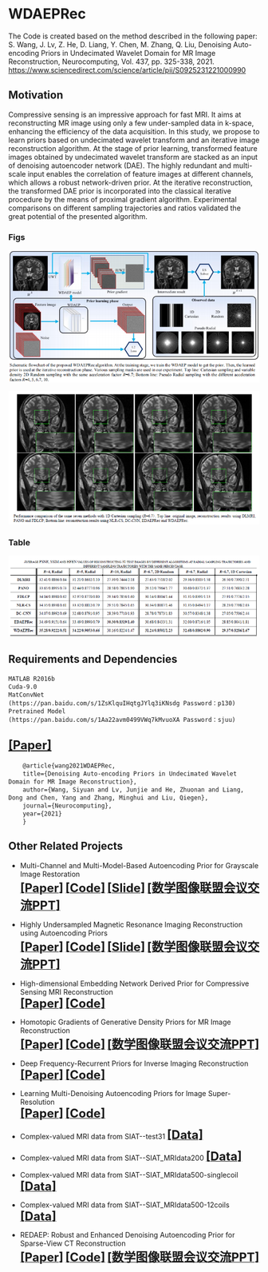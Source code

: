 # WDAEPRec
The Code is created based on the method described in the following paper:     
S. Wang, J. Lv, Z. He, D. Liang, Y. Chen, M. Zhang, Q. Liu, Denoising Auto-encoding Priors in Undecimated Wavelet Domain for MR Image Reconstruction, Neurocomputing, Vol. 437, pp. 325-338, 2021.      
https://www.sciencedirect.com/science/article/pii/S0925231221000990
## Motivation
Compressive sensing is an impressive approach for fast MRI. It aims at reconstructing MR image using only a few under-sampled data in k-space, enhancing the efficiency of the data acquisition. In this study, we propose to learn priors based on undecimated wavelet transform and an iterative image reconstruction algorithm. At the stage of prior learning, transformed feature images obtained by undecimated wavelet transform are stacked as an input of denoising autoencoder network (DAE). The highly redundant and multi-scale input enables the correlation of feature images at different channels, which allows a robust network-driven prior. At the iterative reconstruction, the transformed DAE prior is incorporated into the classical iterative procedure by the means of proximal gradient algorithm. Experimental comparisons on different sampling trajectories and ratios validated the great potential of the presented algorithm. 
### Figs
![repeat-WDAEPRec](https://github.com/yqx7150/WDAEPRec/blob/master/fig/Fig4_github.png)

![repeat-WDAEPRec](https://github.com/yqx7150/WDAEPRec/blob/master/fig/fig2.png)
### Table
![repeat-WDAEPRec](https://github.com/yqx7150/WDAEPRec/blob/master/fig/table1.png)
## Requirements and Dependencies
    MATLAB R2016b
    Cuda-9.0
    MatConvNet
    (https://pan.baidu.com/s/1ZsKlquIHqtgJYlq3iKNsdg Password：p130)
    Pretrained Model
    (https://pan.baidu.com/s/1Aa22avm0499VWq7kMvuoXA Password：sjuu)
    
## [<font size=5>**[Paper]**</font>](https://arxiv.org/ftp/arxiv/papers/1909/1909.01108.pdf)
        @article{wang2021WDAEPRec,
        title={Denoising Auto-encoding Priors in Undecimated Wavelet Domain for MR Image Reconstruction},
        author={Wang, Siyuan and Lv, Junjie and He, Zhuonan and Liang, Dong and Chen, Yang and Zhang, Minghui and Liu, Qiegen},
        journal={Neurocomputing},
        year={2021}
        }
## Other Related Projects
  * Multi-Channel and Multi-Model-Based Autoencoding Prior for Grayscale Image Restoration  
[<font size=5>**[Paper]**</font>](https://ieeexplore.ieee.org/stamp/stamp.jsp?tp=&arnumber=8782831)   [<font size=5>**[Code]**</font>](https://github.com/yqx7150/MEDAEP)   [<font size=5>**[Slide]**</font>](https://github.com/yqx7150/EDAEPRec/tree/master/Slide)   [<font size=5>**[数学图像联盟会议交流PPT]**</font>](https://github.com/yqx7150/EDAEPRec/tree/master/Slide)

  * Highly Undersampled Magnetic Resonance Imaging Reconstruction using Autoencoding Priors  
[<font size=5>**[Paper]**</font>](https://cardiacmr.hms.harvard.edu/files/cardiacmr/files/liu2019.pdf)  [<font size=5>**[Code]**</font>](https://github.com/yqx7150/EDAEPRec)   [<font size=5>**[Slide]**</font>](https://github.com/yqx7150/EDAEPRec/tree/master/Slide)   [<font size=5>**[数学图像联盟会议交流PPT]**</font>](https://github.com/yqx7150/EDAEPRec/tree/master/Slide)

  * High-dimensional Embedding Network Derived Prior for Compressive Sensing MRI Reconstruction  
 [<font size=5>**[Paper]**</font>](https://www.sciencedirect.com/science/article/abs/pii/S1361841520300815?via%3Dihub)   [<font size=5>**[Code]**</font>](https://github.com/yqx7150/EDMSPRec)
 
  * Homotopic Gradients of Generative Density Priors for MR Image Reconstruction  
[<font size=5>**[Paper]**</font>](https://ieeexplore.ieee.org/abstract/document/9435335)   [<font size=5>**[Code]**</font>](https://github.com/yqx7150/HGGDP)   [<font size=5>**[数学图像联盟会议交流PPT]**</font>](https://github.com/yqx7150/EDAEPRec/tree/master/Slide)
  
  * Deep Frequency-Recurrent Priors for Inverse Imaging Reconstruction  
[<font size=5>**[Paper]**</font>](https://www.sciencedirect.com/science/article/pii/S0165168421003571)   [<font size=5>**[Code]**</font>](https://github.com/yqx7150/HFDAEP)
 
  * Learning Multi-Denoising Autoencoding Priors for Image Super-Resolution  
[<font size=5>**[Paper]**</font>](https://www.sciencedirect.com/science/article/pii/S1047320318302700)   [<font size=5>**[Code]**</font>](https://github.com/yqx7150/MDAEP-SR)

  * Complex-valued MRI data from SIAT--test31 [<font size=5>**[Data]**</font>](https://github.com/yqx7150/EDAEPRec/tree/master/test_data_31)

  * Complex-valued MRI data from SIAT--SIAT_MRIdata200 [<font size=5>**[Data]**</font>](https://github.com/yqx7150/SIAT_MRIdata200)   
  * Complex-valued MRI data from SIAT--SIAT_MRIdata500-singlecoil [<font size=5>**[Data]**</font>](https://github.com/yqx7150/SIAT500data-singlecoil)  
  * Complex-valued MRI data from SIAT--SIAT_MRIdata500-12coils [<font size=5>**[Data]**</font>](https://github.com/yqx7150/SIAT500data-12coils)    

  * REDAEP: Robust and Enhanced Denoising Autoencoding Prior for Sparse-View CT Reconstruction  
[<font size=5>**[Paper]**</font>](https://ieeexplore.ieee.org/document/9076295)   [<font size=5>**[Code]**</font>](https://github.com/yqx7150/REDAEP)   [<font size=5>**[数学图像联盟会议交流PPT]**</font>](https://github.com/yqx7150/EDAEPRec/tree/master/Slide)
